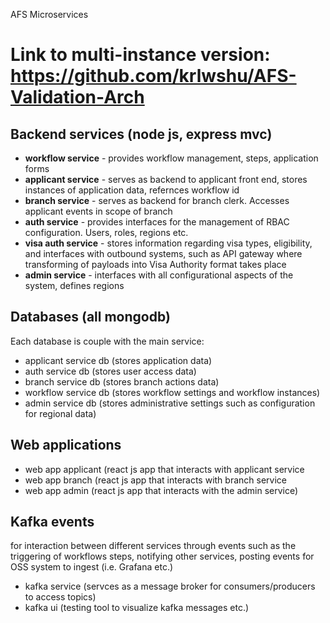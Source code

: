 AFS Microservices

# Link to multi-instance version: https://github.com/krlwshu/AFS-Validation-Arch

## Backend services (node js, express mvc)
- **workflow service** - provides workflow management, steps, application forms
- **applicant service** - serves as backend to applicant front end, stores instances of application data, refernces workflow id
- **branch service** - serves as backend for branch clerk. Accesses applicant events in scope of branch
- **auth service** - provides interfaces for the management of RBAC configuration. Users, roles, regions etc.
- **visa auth service** - stores information regarding visa types, eligibility, and interfaces with outbound systems, such as API gateway where transforming of payloads into Visa Authority format takes place
- **admin service** - interfaces with all configurational aspects of the system, defines regions

## Databases (all mongodb)

Each database is couple with the main service:

- applicant service db (stores application data)
- auth service db (stores user access data)
- branch service db (stores branch actions data)
- workflow service db (stores workflow settings and workflow instances)
- admin service db (stores administrative settings such as configuration for regional data)

## Web applications

- web app applicant (react js app that interacts with applicant service
- web app branch (react js app that interacts with branch service
- web app admin (react js app that interacts with the admin service)

## Kafka events

for interaction between different services through events such as the triggering of workflows steps, notifying other services, posting events for OSS system to ingest (i.e. Grafana etc.)

- kafka service (servces as a message broker for consumers/producers to access topics)
- kafka ui (testing tool to visualize kafka messages etc.)


